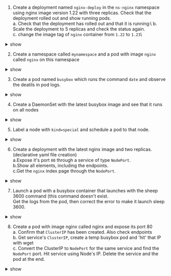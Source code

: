 1. Create a deployment named `nginx-deploy` in the `ns-nginx` namespace using nginx image version 1.22 with three replicas. Check that the deployment rolled out and show running pods.\
 a. Check that the deployment has rolled out and that it is running:\ 
 b. Scale the deployment to 5 replicas and check the status again.\
 c. change the image tag of `nginx` container from `1.22` to `1.23`\
<details><summary>show</summary>
<p>

```bash
# Create the template from kubectl
kubectl -n ns-nginx create deployment nginx-deploy --replicas=3 --image=nginx:1.22 --dry-run=client -o yaml > nginx-deploy.yaml
# Create the namespace first
kubectl create ns ns-nginx
kubectl apply -f nginx-deploy.yaml
 
kubectl -n ns-nginx rollout status deployment/nginx-deploy
deployment "nginx-deploy" successfully rolled out

kubectl -n ns-nginx get deploy
NAME           READY   UP-TO-DATE   AVAILABLE   AGE
nginx-deploy   3/3     3            3           44s
 
kubectl -n ns-nginx scale deployment nginx-deploy --replicas=5

kubectl -n ns-nginx rollout status deployment nginx-deploy
kubectl -n ns-nginx rollout history deployment nginx-deploy

kubectl -n ns-nginx edit deployment/nginx-deploy
...
    spec:
      containers:
      - image: nginx:1.23
        imagePullPolicy: IfNotPresent 
```

</p>
</details> 

 
 2. Create a namespace called `mynamespace` and a pod with image `nginx` called `nginx` on this namespace 

<details><summary>show</summary>
<p>

```bash
kubectl create namespace mynamespace
kubectl run nginx --image=nginx --restart=Never -n mynamespace
```

</p>
</details> 

 3. Create a pod named `busybox` which runs the command `date` and observe the deatils in pod logs. 

<details><summary>show</summary>
<p>

```bash
kubectl run busybox --image=busybox --restart=Never --dry-run=client -o yaml --command -- date > date-pod.yaml
kubectl logs busybox
```

</p>
</details> 

4. Create a DaemonSet with the latest busybox image and see that it runs on all nodes 

<details><summary>show</summary>
<p>

```bash

```

</p>
</details> 

5. Label a node with `kind=special` and schedule a pod to that node.
<details><summary>show</summary>
<p>

```bash

```

</p>
</details> 

6. Create a deployment with the latest nginx image and two replicas.(declarative yaml file creation)\
  a.Expose it's port `80` through a service of type `NodePort`.\
  b.Show all elements, including the endpoints.\
  c.Get the `nginx` index page through the `NodePort`.

<details><summary>show</summary>
<p>

```bash
kubectl create deployment nginx --image=nginx:latest
kubectl scale deployment nginx --replicas=2
kubectl expose deployment nginx --port=80 --target-port=80 --type=NodePort
kubectl describe svc nginx

kubectl get pods -l app=nginx -o wide
wget -O- <IP>:80
```

</p>
</details> 

7. Launch a pod with a busybox container that launches with the sheep 3600 command (this command doesn't exist.\
Get the logs from the pod, then correct the error to make it launch sleep 3600. 
<details><summary>show</summary>
<p>

```bash
kubectl describe pods podfail
...
Warning  Failed     5s (x2 over 6s)  kubelet            Error: failed to create containerd task: OCI runtime create failed: container_linux.go:367: starting container process caused: exec: "sheep": executable file not found in $PATH: unknown
...

kubectl delete -f podfail.yaml
# Change sheep to sleep
kubectl apply -f podfail.yaml
```

</p>
</details> 

8. Create a pod with image nginx called nginx and expose its port 80\
   a. Confirm that `ClusterIP` has been created. Also check endpoints\
   b. Get service's `ClusterIP`, create a temp busybox pod and 'hit' that IP with wget\
   c. Convert the ClusterIP to `NodePort` for the same service and find the `NodePort` port. Hit service using Node's IP. Delete the service and the pod at the end.
   
<details><summary>show</summary>
<p>

```bash
kubectl run nginx --image=nginx --restart=Never --port=80 --expose|
kubectl get svc nginx
kubectl get ep

kubectl get svc nginx # get the IP (something like 10.108.93.130)
kubectl run busybox --rm --image=busybox -it --restart=Never -- sh
wget -O- IP:80
exit

kubectl patch svc nginx -p '{"spec":{"type":"NodePort"}}' 
kubectl get svc
wget -O- NODE_IP:31931 # if you're using Kubernetes with Docker for Windows/Mac, try 127.0.0.1
#if you're using minikube, try minikube ip, then get the node ip such as 192.168.99.117
```

</p>
</details> 
